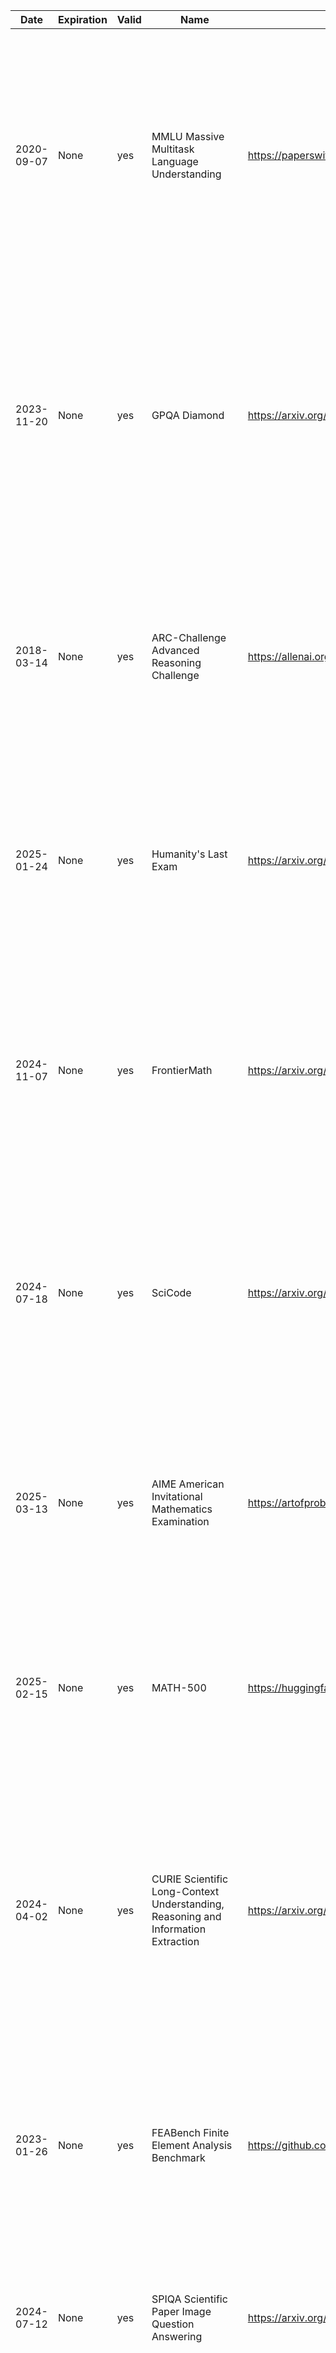 | Date | Expiration | Valid | Name | URL | Domain | Focus | Keyword | Description | Task Types | AI Capability | Metrics | Models | Notes | Citation |
| --- | --- | --- | --- | --- | --- | --- | --- | --- | --- | --- | --- | --- | --- | --- |
| 2020-09-07 | None | yes | MMLU  Massive Multitask Language Understanding  | https://paperswithcode.com/dataset/mmlu | Multidomain | Academic knowledge and reasoning across 57 subjects | multitask, multiple-choice, zero-shot, few-shot, knowledge probing | Measuring Massive Multitask Language Understanding  MMLU  is a benchmark of 57  multiple-choice tasks covering elementary mathematics, US history, computer science,  law, and more, designed to evaluate a model's breadth and depth of knowledge in  zero-shot and few-shot settings.  | Multiple choice | General reasoning, subject-matter understanding | Accuracy | GPT-4o, Gemini 1.5 Pro, o1, DeepSeek-R1 | Good | [MMLU (Massive Multitask Language Understanding)](https://paperswithcode.com/dataset/mmlu) |
| 2023-11-20 | None | yes | GPQA Diamond | https://arxiv.org/abs/2311.12022 | Science | Graduate-level scientific reasoning | Google-proof, graduate-level, science QA, chemistry, physics | GPQA is a dataset of 448 challenging, multiple-choice questions in biology, physics, and chemistry, written by domain experts. It is “Google-proof”—experts score 65%   74% after error correction  while skilled non-experts with web access score only 34%.  State-of-the-art LLMs like GPT-4 reach around 39% accuracy.  | Multiple choice, Multi-step QA | Scientific reasoning, deep knowledge | Accuracy | o1, DeepSeek-R1 | Good | [GPQA Diamond](https://arxiv.org/abs/2311.12022) |
| 2018-03-14 | None | yes | ARC-Challenge  Advanced Reasoning Challenge  | https://allenai.org/data/arc | Science | Grade-school science with reasoning emphasis | grade-school, science QA, challenge set, reasoning | The AI2 Reasoning Challenge  ARC  Challenge set comprises 7,787 natural, grade-school science questions that retrieval-based and word co-occurrence algorithms both fail,  requiring advanced reasoning over a 14-million-sentence corpus.  | Multiple choice | Commonsense and scientific reasoning | Accuracy | GPT-4, Claude | Good | [ARC-Challenge (Advanced Reasoning Challenge)](https://allenai.org/data/arc) |
| 2025-01-24 | None | yes | Humanity's Last Exam | https://arxiv.org/abs/2501.14249 | Multidomain | Broad cross-domain academic reasoning | cross-domain, academic exam, multiple-choice, multidisciplinary | Humanity's Last Exam is a multi-domain, multiple-choice benchmark containing 2,000 questions across diverse academic disciplines, designed to evaluate LLMs' ability to reason across domains without external resources.  | Multiple choice | Cross-domain academic reasoning | Accuracy |  | Good | [Humanity's Last Exam](https://arxiv.org/abs/2501.14249) |
| 2024-11-07 | None | yes | FrontierMath | https://arxiv.org/abs/2411.04872 | Mathematics | Challenging advanced mathematical reasoning | symbolic reasoning, number theory, algebraic geometry, category theory | FrontierMath is a benchmark of hundreds of expert-vetted mathematics problems spanning number theory, real analysis, algebraic geometry, and category theory, measuring LLMs’  ability to solve problems requiring deep abstract reasoning.  | Problem solving | Symbolic and abstract mathematical reasoning | Accuracy |  | Good | [FrontierMath](https://arxiv.org/abs/2411.04872) |
| 2024-07-18 | None | yes | SciCode | https://arxiv.org/abs/2407.13168 | Scientific Programming | Scientific code generation and problem solving | code synthesis, scientific computing, programming benchmark | SciCode is a scientist-curated coding benchmark with 338 subproblems derived from 80 real research tasks across 16 scientific subfields, evaluating models on knowledge recall,  reasoning, and code synthesis for scientific computing tasks.  | Coding | Program synthesis, scientific computing | Solve rate  %  | Claude3.5-Sonnet | Good | [SciCode](https://arxiv.org/abs/2407.13168) |
| 2025-03-13 | None | yes | AIME  American Invitational Mathematics Examination  | https://artofproblemsolving.com/wiki/index.php/AIME_Problems_and_Solutions | Mathematics | Pre-college advanced problem solving | algebra, combinatorics, number theory, geometry | The AIME is a 15-question, 3-hour exam for high-school students featuring challenging short-answer math problems in algebra, number theory, geometry, and combinatorics,  assessing depth of problem-solving ability.  | Problem solving | Mathematical problem-solving and reasoning | Accuracy |  | None | [AIME (American Invitational Mathematics Examination)](https://artofproblemsolving.com/wiki/index.php/AIME_Problems_and_Solutions) |
| 2025-02-15 | None | yes | MATH-500 | https://huggingface.co/datasets/HuggingFaceH4/MATH-500 | Mathematics | Math reasoning generalization | calculus, algebra, number theory, geometry | MATH-500 is a curated subset of 500 problems from the OpenAI MATH dataset, spanning high-school to advanced levels, designed to evaluate LLMs’ mathematical reasoning and  generalization.  | Problem solving | Math reasoning and generalization | Accuracy |  | Dataset hosted on Hugging Face | [MATH-500](https://huggingface.co/datasets/HuggingFaceH4/MATH-500) |
| 2024-04-02 | None | yes | CURIE  Scientific Long-Context Understanding, Reasoning and Information Extraction  | https://arxiv.org/abs/2404.02029 | Multidomain Science | Long-context scientific reasoning | long-context, information extraction, multimodal | CURIE is a benchmark of 580 problems across six scientific disciplines—materials science, quantum computing, biology, chemistry, climate science, and astrophysics— designed to evaluate LLMs on long-context understanding, reasoning, and information  extraction in realistic scientific workflows.  | Information extraction, Reasoning, Concept tracking, Aggregation, Algebraic manipulation, Multimodal comprehension | Long-context understanding and scientific reasoning | Accuracy |  | Good | [CURIE (Scientific Long-Context Understanding, Reasoning and Information Extraction)](https://arxiv.org/abs/2404.02029) |
| 2023-01-26 | None | yes | FEABench  Finite Element Analysis Benchmark  | https://github.com/alleninstitute/feabench | Computational Engineering | FEA simulation accuracy and performance | finite element, simulation, PDE | FEABench is a suite evaluating finite element analysis tools on standardized  PDE-based simulation tasks with complex geometries and boundary conditions,  measuring both accuracy and runtime performance.  | Simulation, Performance evaluation | Numerical simulation accuracy and efficiency | Solve time, Error norm | FEniCS, deal.II | Good | [FEABench (Finite Element Analysis Benchmark)](https://github.com/alleninstitute/feabench) |
| 2024-07-12 | None | yes | SPIQA  Scientific Paper Image Question Answering  | https://arxiv.org/abs/2407.09413 | Computer Science | Multimodal QA on scientific figures | multimodal QA, figure understanding, table comprehension, chain-of-thought | SPIQA assesses AI models' ability to interpret and answer questions about figures and tables in scientific papers by integrating visual and textual modalities  with chain-of-thought reasoning.  | Question answering, Multimodal QA, Chain-of-Thought evaluation | Visual-textual reasoning in scientific contexts | Accuracy, F1 score | Chain-of-Thought models, Multimodal QA systems | Good | [SPIQA (Scientific Paper Image Question Answering)](https://arxiv.org/abs/2407.09413) |
| 2020-09-28 | None | yes | MedQA | https://arxiv.org/abs/2009.13081 | Medical Question Answering | Medical board exam QA | USMLE, diagnostic QA, medical knowledge, multilingual | MedQA is a large-scale multiple-choice dataset drawn from professional medical board exams  e.g., USMLE , testing AI systems on diagnostic and medical knowledge  questions in English and Chinese.  | Multiple choice | Medical diagnosis and knowledge retrieval | Accuracy | Neural reader, Retrieval-based QA systems | Multilingual  English, Simplified and Traditional Chinese  | [MedQA](https://arxiv.org/abs/2009.13081) |
| 2025-05-13 | None | yes | BaisBench  Biological AI Scientist Benchmark  | https://arxiv.org/abs/2505.08341 | Computational Biology | Omics-driven AI research tasks | single-cell annotation, biological QA, autonomous discovery | BaisBench evaluates AI scientists' ability to perform data-driven biological research by annotating cell types in single-cell datasets and answering MCQs derived from  biological study insights, measuring autonomous scientific discovery.  | Cell type annotation, Multiple choice | Autonomous biological research capabilities | Annotation accuracy, QA accuracy | LLM-based AI scientist agents | Underperforms human experts; aims to advance AI-driven discovery | [BaisBench (Biological AI Scientist Benchmark)](https://arxiv.org/abs/2505.08341) |
| 2023-01-26 | None | yes | MOLGEN | https://github.com/zjunlp/MolGen | Computational Chemistry | Molecular generation and optimization | SELFIES, GAN, property optimization | MolGen is a pre-trained molecular language model that generates chemically valid molecules using SELFIES and reinforcement learning, guided by chemical feedback  to optimize properties such as logP, QED, and docking score.  | Distribution learning, Goal-oriented generation | Generation of valid and optimized molecular structures | Validity%, Novelty%, QED, Docking score | MolGen | This is a model, not a benchmark | [MOLGEN](https://github.com/zjunlp/MolGen) |
| 2020-05-02 | None | yes | Open Graph Benchmark  OGB  - Biology | https://ogb.stanford.edu/docs/home/ | Graph ML | Biological graph property prediction | node prediction, link prediction, graph classification | OGB-Biology is a suite of large-scale biological network datasets  protein-protein interaction, drug-target, etc.  with standardized splits and evaluation protocols  for node, link, and graph property prediction tasks.  | Node property prediction, Link property prediction, Graph property prediction | Scalability and generalization in graph ML for biology | Accuracy, ROC-AUC | GCN, GraphSAGE, GAT | Community-driven updates | [Open Graph Benchmark (OGB) - Biology](https://ogb.stanford.edu/docs/home/) |
| 2011-10-01 | None | yes | Materials Project | https://materialsproject.org/ | Materials Science | DFT-based property prediction | DFT, materials genome, high-throughput | The Materials Project provides an open-access database of computed properties for inorganic materials via high-throughput density functional theory  DFT , accelerating  materials discovery.  | Property prediction | Prediction of inorganic material properties | MAE, R² | Automatminer, Crystal Graph Neural Networks | Core component of the Materials Genome Initiative | [Materials Project](https://materialsproject.org/) |
| 2020-10-20 | None | yes | OCP  Open Catalyst Project  | https://opencatalystproject.org/ | Chemistry; Materials Science | Catalyst adsorption energy prediction | DFT relaxations, adsorption energy, graph neural networks | The Open Catalyst Project  OC20 and OC22  provides DFT-calculated catalyst-adsorbate  relaxation datasets, challenging ML models to predict energies and forces for  renewable energy applications.  | Energy prediction, Force prediction | Prediction of adsorption energies and forces | MAE  energy , MAE  force  | CGCNN, SchNet, DimeNet++, GemNet-OC | Public leaderboards; active community development | [OCP (Open Catalyst Project)](https://opencatalystproject.org/) |
| 2023-06-20 | None | yes | JARVIS-Leaderboard | https://arxiv.org/abs/2306.11688 | Materials Science; Benchmarking | Comparative evaluation of materials design methods | leaderboards, materials methods, simulation | JARVIS-Leaderboard is a community-driven platform benchmarking AI, electronic structure, force-fields, quantum computing, and experimental methods across hundreds of materials science tasks.  | Method benchmarking, Leaderboard ranking | Performance comparison across diverse materials design methods | MAE, RMSE, Accuracy |  | 1,281 contributions across 274 benchmarks | [JARVIS-Leaderboard](https://arxiv.org/abs/2306.11688) |
| 2022-02-22 | None | yes | Quantum Computing Benchmarks  QML  | https://github.com/XanaduAI/qml-benchmarks, https://pennylane.ai/datasets/collection/qml-benchmarks | Quantum Computing | Quantum algorithm performance evaluation | quantum circuits, state preparation, error correction | A suite of benchmarks evaluating quantum hardware and algorithms on tasks such as state  preparation, circuit optimization, and error correction across multiple platforms.  | Circuit benchmarking, State classification | Quantum algorithm performance and fidelity | Fidelity, Success probability | IBM Q, IonQ, AQT@LBNL | Hardware-agnostic, application-level metrics. The citation may not be correct. | Quantum Computing Benchmarks  QML  [(Link 1)](https://github.com/XanaduAI/qml-benchmarks) [(Link 2)](https://pennylane.ai/datasets/collection/qml-benchmarks)  |
| 2024-10-01 | None | yes | CFDBench  Fluid Dynamics  | https://arxiv.org/abs/2310.05963 | Fluid Dynamics; Scientific ML | Neural operator surrogate modeling | neural operators, CFD, FNO, DeepONet | CFDBench provides large-scale CFD data for four canonical fluid flow problems,  assessing neural operators' ability to generalize to unseen PDE parameters and domains.  | Surrogate modeling | Generalization of neural operators for PDEs | L2 error, MAE | FNO, DeepONet, U-Net | 302K frames across 739 cases | [CFDBench (Fluid Dynamics)](https://arxiv.org/abs/2310.05963) |
| None | None | yes | SatImgNet | None | Remote Sensing | Satellite imagery classification | land-use, zero-shot, multi-task | SATIN  sometimes referred to as SatImgNet  is a multi-task metadataset of 27 satellite imagery classification datasets evaluating zero-shot transfer of vision-language models across diverse remote sensing tasks.  | Image classification | Zero-shot land-use classification | Accuracy |  | Public leaderboard available | [SatImgNet](None) |
| 2023-07-19 | None | yes | ClimateLearn | https://arxiv.org/abs/2307.01909 | Climate Science; Forecasting | ML for weather and climate modeling | medium-range forecasting, ERA5, data-driven | ClimateLearn provides standardized datasets and evaluation protocols for machine  learning models in medium-range weather and climate forecasting using ERA5 reanalysis.  | Forecasting | Global weather prediction  3-5 days  | RMSE, Anomaly correlation | CNN baselines, ResNet variants | Includes physical and ML baselines. Appears to be the same as the SatImgNet entry | [ClimateLearn](https://arxiv.org/abs/2307.01909) |
| 2022-06-09 | None | yes | BIG-Bench  Beyond the Imitation Game Benchmark  | https://github.com/google/BIG-bench | NLP; AI Evaluation | Diverse reasoning and generalization tasks | few-shot, multi-task, bias analysis | BIG-Bench is a collaborative suite of 204 tasks designed to probe LLMs' reasoning,  knowledge, and bias across diverse domains and difficulty levels beyond simple imitation.  | Few-shot evaluation, Multi-task evaluation | Reasoning and generalization across diverse tasks | Accuracy, Task-specific metrics | GPT-3, Dense Transformers, Sparse Transformers | Human baselines included | [BIG-Bench (Beyond the Imitation Game Benchmark)](https://github.com/google/BIG-bench) |
| 2019-11-20 | None | yes | CommonSenseQA | https://paperswithcode.com/paper/commonsenseqa-a-question-answering-challenge | NLP; Commonsense | Commonsense question answering | ConceptNet, multiple-choice, adversarial | CommonsenseQA is a challenging multiple-choice QA dataset built from ConceptNet, requiring models to apply commonsense knowledge to select the correct answer  among five choices.  | Multiple choice | Commonsense reasoning and knowledge integration | Accuracy | BERT-large, RoBERTa, GPT-3 | Baseline 56%, human 89% | [CommonSenseQA](https://paperswithcode.com/paper/commonsenseqa-a-question-answering-challenge) |
| 2019-07-24 | None | yes | Winogrande | https://leaderboard.allenai.org/winogrande/submissions/public | NLP; Commonsense | Winograd Schema-style pronoun resolution | adversarial, pronoun resolution | WinoGrande is a large-scale adversarial dataset of 44,000 Winograd Schema-style  questions with reduced bias using AFLite, serving as both a benchmark and transfer  learning resource.  | Pronoun resolution | Robust commonsense reasoning | Accuracy, AUC | RoBERTa, BERT, GPT-2 | Human ~94% | [Winogrande](https://leaderboard.allenai.org/winogrande/submissions/public) |
